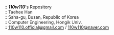 :: **_110w110_**'s Repository  
:: Taehee Han  
:: Saha-gu, Busan, Republic of Korea  
:: Computer Engineering, Hongik Univ.  
:: 110w110.official@gmail.com / 110w110@naver.com  

<!--
**110w110/110w110** is a ✨ _special_ ✨ repository because its `README.md` (this file) appears on your GitHub profile.

Here are some ideas to get you started:

- 🔭 I’m currently working on ...
- 🌱 I’m currently learning ...
- 👯 I’m looking to collaborate on ...
- 🤔 I’m looking for help with ...
- 💬 Ask me about ...
- 📫 How to reach me: ...
- 😄 Pronouns: ...
- ⚡ Fun fact: ...
-->
